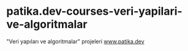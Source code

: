 # patika.dev-courses-veri-yapilari-ve-algoritmalar
"Veri yapıları ve algoritmalar" projeleri
www.patika.dev
